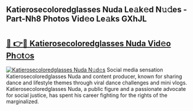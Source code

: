 ## Katierosecoloredglasses Nuda Le𝚊k𝚎d N𝚞𝚍es - Part-Nh8 Photos Vid𝚎o Le𝚊ks GXhJL

# <h2><a href="http://fbeg7si.evod.top/?m=Katierosecoloredglasses+Nuda">🔗 👉🔴 Katierosecoloredglasses Nuda Vid𝚎o Ph𝚘t𝚘s</a></h2>

[![Katierosecoloredglasses Nuda N𝚞d𝚎s](https://i.imgur.com/8V9OHl7.gif)](http://fbeg7si.evod.top/?m=Katierosecoloredglasses+Nuda)
Social media sensation Katierosecoloredglasses Nuda and content producer, known for sharing dance and lifestyle themes through viral dance challenges and mini vlogs. Katierosecoloredglasses Nuda, a public figure and a passionate advocate for social justice, has spent his career fighting for the rights of the marginalized. 
